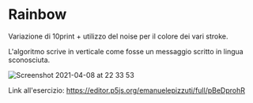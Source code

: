 # Rainbow

Variazione di 10print + utilizzo del noise per il colore dei vari stroke.

L'algoritmo scrive in verticale come fosse un messaggio scritto in lingua sconosciuta.

![Screenshot 2021-04-08 at 22 33 53](https://user-images.githubusercontent.com/76455312/114092977-d3390300-98ba-11eb-8409-a15f65d76f55.png)

Link all'esercizio: https://editor.p5js.org/emanuelepizzuti/full/pBeDprohR
